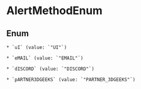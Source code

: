 
# AlertMethodEnum

## Enum


    * `uI` (value: `"UI"`)

    * `eMAIL` (value: `"EMAIL"`)

    * `dISCORD` (value: `"DISCORD"`)

    * `pARTNER3DGEEKS` (value: `"PARTNER_3DGEEKS"`)



